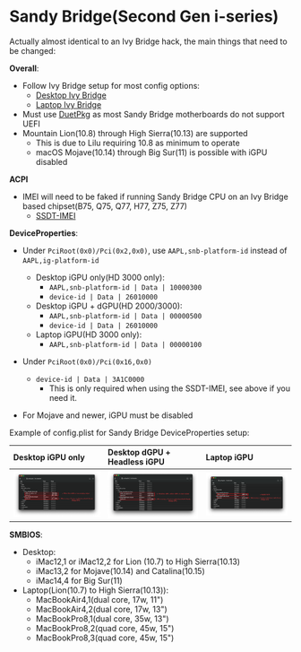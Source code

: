 # Sandy Bridge(Second Gen i-series)

Actually almost identical to an Ivy Bridge hack, the main things that need to be changed:

**Overall**:

* Follow Ivy Bridge setup for most config options:
  * [Desktop Ivy Bridge](../../config.plist/ivy-bridge.md)
  * [Laptop Ivy Bridge](../../config-laptop.plist/ivy-bridge.md)
* Must use [DuetPkg](../../extras/legacy.md) as most Sandy Bridge motherboards do not support UEFI
* Mountain Lion(10.8) through High Sierra(10.13) are supported
  * This is due to Lilu requiring 10.8 as minimum to operate
  * macOS Mojave(10.14) through Big Sur(11) is possible with iGPU disabled

**ACPI**

* IMEI will need to be faked if running Sandy Bridge CPU on an Ivy Bridge based chipset(B75, Q75, Q77, H77, Z75, Z77)
  * [SSDT-IMEI](https://github.com/acidanthera/OpenCorePkg/blob/master/Docs/AcpiSamples/SSDT-IMEI.dsl)

**DeviceProperties**:

* Under `PciRoot(0x0)/Pci(0x2,0x0)`, use `AAPL,snb-platform-id` instead of `AAPL,ig-platform-id`
  * Desktop iGPU only(HD 3000 only):
    * `AAPL,snb-platform-id | Data | 10000300`
    * `device-id | Data | 26010000`
  * Desktop iGPU + dGPU(HD 2000/3000):
    * `AAPL,snb-platform-id | Data | 00000500`
    * `device-id | Data | 26010000`
  * Laptop iGPU(HD 3000 only):
    * `AAPL,snb-platform-id | Data | 00000100`

* Under `PciRoot(0x0)/Pci(0x16,0x0)`
  * `device-id | Data | 3A1C0000`
    * This is only required when using the SSDT-IMEI, see above if you need it.
* For Mojave and newer, iGPU must be disabled

Example of config.plist for Sandy Bridge DeviceProperties setup:

| Desktop iGPU only | Desktop dGPU + Headless iGPU | Laptop iGPU |
| :--- | :--- | :--- |
| ![](../../images/config/config-legacy/desktop-sandy-igpu.png) | ![](../../images/config/config-legacy/desktop-sandy-dgpu.png) | ![](../../images/config/config-legacy/laptop-sandy-igpu.png) |

**SMBIOS**:

* Desktop:
  * iMac12,1 or iMac12,2 for Lion (10.7) to High Sierra(10.13)
  * iMac13,2 for Mojave(10.14) and Catalina(10.15)
  * iMac14,4 for Big Sur(11)
* Laptop(Lion(10.7) to High Sierra(10.13)):
  * MacBookAir4,1(dual core, 17w, 11")
  * MacBookAir4,2(dual core, 17w, 13")
  * MacBookPro8,1(dual core, 35w, 13")
  * MacBookPro8,2(quad core, 45w, 15")
  * MacBookPro8,3(quad core, 45w, 15")
